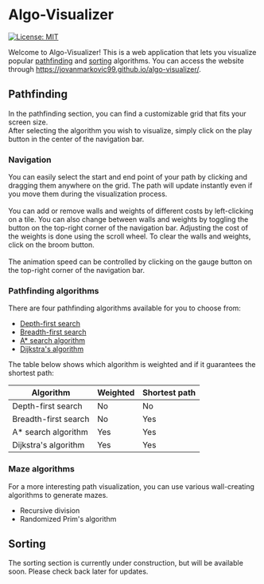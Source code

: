 # Algo-Visualizer
[![License: MIT](https://img.shields.io/badge/License-MIT-yellow.svg)](https://opensource.org/licenses/MIT)

Welcome to Algo-Visualizer! This is a web application that lets you visualize popular [pathfinding](#pathfinding) and [sorting](#sorting) algorithms. You can access the website through https://jovanmarkovic99.github.io/algo-visualizer/.

## Pathfinding

In the pathfinding section, you can find a customizable grid that fits your screen size.<br/>
After selecting the algorithm you wish to visualize, simply click on the play button in the center of the navigation bar.

### Navigation

You can easily select the start and end point of your path by clicking and dragging them anywhere on the grid. The path will update instantly even if you move them during the visualization process.<br/>
<br/>
You can add or remove walls and weights of different costs by left-clicking on a tile. You can also change between walls and weights by toggling the button on the top-right corner of the navigation bar. Adjusting the cost of the weights is done using the scroll wheel. To clear the walls and weights, click on the broom button.<br/>
<br/>
The animation speed can be controlled by clicking on the gauge button on the top-right corner of the navigation bar.

### Pathfinding algorithms

There are four pathfinding algorithms available for you to choose from:

* [Depth-first search](https://en.wikipedia.org/wiki/Depth-first_search)
* [Breadth-first search](https://en.wikipedia.org/wiki/Breadth-first_search)
* [A* search algorithm](https://en.wikipedia.org/wiki/A*_search_algorithm)
* [Dijkstra's algorithm](https://en.wikipedia.org/wiki/Dijkstra%27s_algorithm)

The table below shows which algorithm is weighted and if it guarantees the shortest path:

| Algorithm | Weighted | Shortest path |
|---|---|---|
| Depth-first search | No | No |
| Breadth-first search | No | Yes |
| A* search algorithm | Yes | Yes |
| Dijkstra's algorithm | Yes | Yes |

### Maze algorithms

For a more interesting path visualization, you can use various wall-creating algorithms to generate mazes.

* Recursive division
* Randomized Prim's algorithm

## Sorting

The sorting section is currently under construction, but will be available soon. Please check back later for updates.
